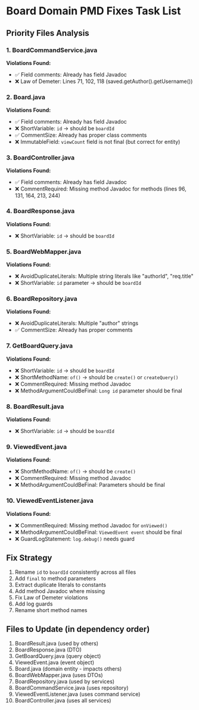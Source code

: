 # Board Domain PMD Fixes Task List

## Priority Files Analysis

### 1. BoardCommandService.java
**Violations Found:**
- ✅ Field comments: Already has field Javadoc
- ❌ Law of Demeter: Lines 71, 102, 118 (saved.getAuthor().getUsername())

### 2. Board.java  
**Violations Found:**
- ✅ Field comments: Already has field Javadoc
- ❌ ShortVariable: `id` → should be `boardId` 
- ✅ CommentSize: Already has proper class comments
- ❌ ImmutableField: `viewCount` field is not final (but correct for entity)

### 3. BoardController.java
**Violations Found:**
- ✅ Field comments: Already has field Javadoc
- ❌ CommentRequired: Missing method Javadoc for methods (lines 96, 131, 164, 213, 244)

### 4. BoardResponse.java  
**Violations Found:**
- ❌ ShortVariable: `id` → should be `boardId`

### 5. BoardWebMapper.java
**Violations Found:**  
- ❌ AvoidDuplicateLiterals: Multiple string literals like "authorId", "req.title"
- ❌ ShortVariable: `id` parameter → should be `boardId`

### 6. BoardRepository.java
**Violations Found:**
- ❌ AvoidDuplicateLiterals: Multiple "author" strings
- ✅ CommentSize: Already has proper comments

### 7. GetBoardQuery.java
**Violations Found:**
- ❌ ShortVariable: `id` → should be `boardId`  
- ❌ ShortMethodName: `of()` → should be `create()` or `createQuery()`
- ❌ CommentRequired: Missing method Javadoc
- ❌ MethodArgumentCouldBeFinal: `Long id` parameter should be final

### 8. BoardResult.java
**Violations Found:**
- ❌ ShortVariable: `id` → should be `boardId`

### 9. ViewedEvent.java  
**Violations Found:**
- ❌ ShortMethodName: `of()` → should be `create()`
- ❌ CommentRequired: Missing method Javadoc  
- ❌ MethodArgumentCouldBeFinal: Parameters should be final

### 10. ViewedEventListener.java
**Violations Found:**
- ❌ CommentRequired: Missing method Javadoc for `onViewed()`
- ❌ MethodArgumentCouldBeFinal: `ViewedEvent event` should be final
- ❌ GuardLogStatement: `log.debug()` needs guard

## Fix Strategy
1. Rename `id` to `boardId` consistently across all files
2. Add `final` to method parameters
3. Extract duplicate literals to constants  
4. Add method Javadoc where missing
5. Fix Law of Demeter violations
6. Add log guards
7. Rename short method names

## Files to Update (in dependency order)
1. BoardResult.java (used by others)
2. BoardResponse.java (DTO)  
3. GetBoardQuery.java (query object)
4. ViewedEvent.java (event object)
5. Board.java (domain entity - impacts others)
6. BoardWebMapper.java (uses DTOs)  
7. BoardRepository.java (used by services)
8. BoardCommandService.java (uses repository)
9. ViewedEventListener.java (uses command service)  
10. BoardController.java (uses all services)